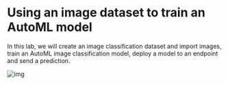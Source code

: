 # Using an image dataset to train an AutoML model

In this lab, we will create an image classification dataset and import images, train an AutoML image classification model, deploy a model to an endpoint and send a prediction.

![img](https://cdn.qwiklabs.com/Q4vrDDMIwR4Z2y1thcjFG4RZb0ibmJcNUWpb404B4ao%3D)

